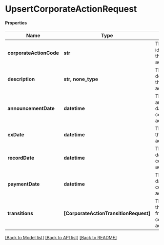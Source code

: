 # UpsertCorporateActionRequest

#### Properties
Name | Type | Description | Notes
------------ | ------------- | ------------- | -------------
**corporateActionCode** | **str** | The unique identifier of this corporate action | 
**description** | **str, none_type** | The description of the corporate action. | [optional] 
**announcementDate** | **datetime** | The announcement date of the corporate action | 
**exDate** | **datetime** | The ex date of the corporate action | 
**recordDate** | **datetime** | The record date of the corporate action | 
**paymentDate** | **datetime** | The payment date of the corporate action | 
**transitions** | **[CorporateActionTransitionRequest]** | The transitions that result from this corporate action | 

[[Back to Model list]](../README.md#documentation-for-models) [[Back to API list]](../README.md#documentation-for-api-endpoints) [[Back to README]](../README.md)


